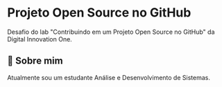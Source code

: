 
# Projeto Open Source no GitHub

 Desafio do lab "Contribuindo em um Projeto Open Source no GitHub" da Digital Innovation One.


## 🚀 Sobre mim
Atualmente sou um estudante Análise e Desenvolvimento de Sistemas.


